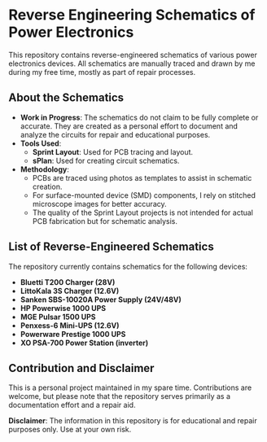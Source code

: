 # Reverse Engineering Schematics of Power Electronics

This repository contains reverse-engineered schematics of various power electronics devices. All schematics are manually traced and drawn by me during my free time, mostly as part of repair processes. 

## About the Schematics

- **Work in Progress**: The schematics do not claim to be fully complete or accurate. They are created as a personal effort to document and analyze the circuits for repair and educational purposes.
- **Tools Used**:
  - **Sprint Layout**: Used for PCB tracing and layout.
  - **sPlan**: Used for creating circuit schematics.
- **Methodology**: 
  - PCBs are traced using photos as templates to assist in schematic creation.
  - For surface-mounted device (SMD) components, I rely on stitched microscope images for better accuracy.
  - The quality of the Sprint Layout projects is not intended for actual PCB fabrication but for schematic analysis.


## List of Reverse-Engineered Schematics

The repository currently contains schematics for the following devices:

- **Bluetti T200 Charger (28V)**  
- **LittoKala 3S Charger (12.6V)**  
- **Sanken SBS-10020A Power Supply (24V/48V)**  
- **HP Powerwise 1000 UPS**  
- **MGE Pulsar 1500 UPS**  
- **Penxess-6 Mini-UPS (12.6V)**  
- **Powerware Prestige 1000 UPS**  
- **XO PSA-700 Power Station (inverter)**

## Contribution and Disclaimer

This is a personal project maintained in my spare time. Contributions are welcome, but please note that the repository serves primarily as a documentation effort and a repair aid. 

**Disclaimer**: The information in this repository is for educational and repair purposes only. Use at your own risk.

